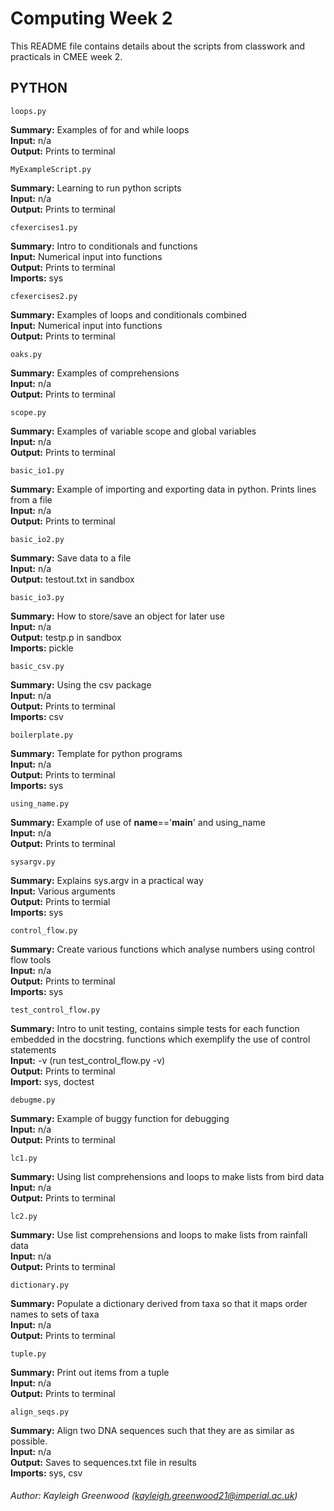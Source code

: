 # Computing Week 2

This README file contains details about the scripts from classwork and practicals in CMEE week 2.


## PYTHON

    loops.py

**Summary:** Examples of for and while loops <br />
**Input:** n/a <br />
**Output:** Prints to terminal <br />

    MyExampleScript.py

**Summary:** Learning to run python scripts <br />
**Input:** n/a <br />
**Output:** Prints to terminal <br />

    cfexercises1.py

**Summary:** Intro to conditionals and functions <br />
**Input:** Numerical input into functions <br />
**Output:** Prints to terminal <br />
**Imports:** sys <br />

    cfexercises2.py

**Summary:** Examples of loops and conditionals combined <br />
**Input:** Numerical input into functions <br />
**Output:** Prints to terminal <br />

    oaks.py

**Summary:** Examples of comprehensions <br />
**Input:** n/a <br />
**Output:** Prints to terminal <br />

    scope.py

**Summary:** Examples of variable scope and global variables <br />
**Input:** n/a <br />
**Output:** Prints to terminal <br />

    basic_io1.py

**Summary:** Example of importing and exporting data in python. Prints lines from a file <br />
**Input:** n/a <br />
**Output:** Prints to terminal <br />

    basic_io2.py

**Summary:** Save data to a file <br />
**Input:** n/a <br />
**Output:** testout.txt in sandbox <br />

    basic_io3.py

**Summary:** How to store/save an object for later use <br />
**Input:** n/a <br />
**Output:** testp.p in sandbox <br />
**Imports:** pickle <br />


    basic_csv.py

**Summary:** Using the csv package <br />
**Input:** n/a <br />
**Output:** Prints to terminal <br />
**Imports:** csv <br />


    boilerplate.py

**Summary:** Template for python programs <br />
**Input:** n/a <br />
**Output:** Prints to terminal <br />
**Imports:** sys <br />

    using_name.py

**Summary:** Example of use of __name__=='__main__' and using_name <br />
**Input:** n/a <br />
**Output:** Prints to terminal <br />

    sysargv.py

**Summary:** Explains sys.argv in a practical way <br />
**Input:** Various arguments <br />
**Output:** Prints to termial <br />
**Imports:** sys <br />


    control_flow.py

**Summary:** Create various functions which analyse numbers using control flow tools <br />
**Input:** n/a <br />
**Output:** Prints to terminal <br />
**Imports:** sys <br />

    test_control_flow.py

**Summary:** Intro to unit testing, contains simple tests for each function embedded in the docstring. functions which exemplify the use of control statements <br />
**Input:** -v (run test_control_flow.py -v) <br />
**Output:** Prints to terminal <br />
**Import:** sys, doctest <br />

    debugme.py

**Summary:** Example of buggy function for debugging <br />
**Input:** n/a <br />
**Output:** Prints to terminal <br />


    lc1.py

**Summary:** Using list comprehensions and loops to make lists from bird data <br />
**Input:** n/a <br />
**Output:** Prints to terminal <br />

    lc2.py

**Summary:** Use list comprehensions and loops to make lists from rainfall data <br />
**Input:** n/a <br />
**Output:** Prints to terminal <br />

    dictionary.py

**Summary:** Populate a dictionary derived from taxa so that it maps order names to sets of taxa <br />
**Input:** n/a <br />
**Output:** Prints to terminal <br />

    tuple.py

**Summary:** Print out items from a tuple <br />
**Input:** n/a <br />
**Output:** Prints to terminal <br />

    align_seqs.py

**Summary:** Align two DNA sequences such that they are as similar as possible. <br />
**Input:** n/a <br />
**Output:** Saves to sequences.txt file in results <br />
**Imports:** sys, csv <br />
###### Author: Kayleigh Greenwood (kayleigh.greenwood21@imperial.ac.uk)